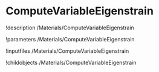 <!-- MOOSE Documentation Stub: Remove this when content is added. -->

# ComputeVariableEigenstrain
!description /Materials/ComputeVariableEigenstrain

!parameters /Materials/ComputeVariableEigenstrain

!inputfiles /Materials/ComputeVariableEigenstrain

!childobjects /Materials/ComputeVariableEigenstrain
